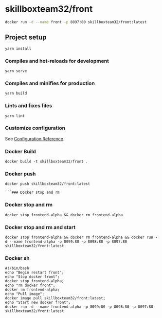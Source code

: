 # skillboxteam32/front

```bash
docker run -d --name front -p 8097:80 skillboxteam32/front:latest
```

## Project setup

```
yarn install
```

### Compiles and hot-reloads for development

```
yarn serve
```

### Compiles and minifies for production

```
yarn build
```

### Lints and fixes files

```
yarn lint
```

### Customize configuration

See [Configuration Reference](https://cli.vuejs.org/config/).

### Docker Build
```
docker build -t skillboxteam32/front .
```

### Docker push
```
docker push skillboxteam32/front:latest

```### Docker stop and rm
```
### Docker stop and rm
```
docker stop frontend-alpha && docker rm frontend-alpha
```
### Docker stop and rm and start
```
docker stop frontend-alpha && docker rm frontend-alpha && docker run -d --name frontend-alpha -p 8099:80 -p 8098:80 -p 8097:80 skillboxteam32/front:latest
```
### Docker sh
```
#!/bin/bash
echo "Begin restart front";
echo "Stop docker front";
docker stop frontend-alpha;
echo "rm docker front";
docker rm frontend-alpha;
echo "Pull image";
docker image pull skillboxteam32/front:latest;
echo "Start new docker front";
docker run -d --name frontend-alpha -p 8099:80 -p 8098:80 -p 8097:80 skillboxteam32/front:latest
```